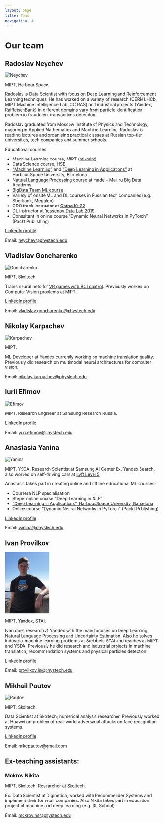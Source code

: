 ```yaml
---
layout: page
title: Team
navigation: 4
---
```


# Our team

## Radoslav Neychev

<img src="/img/neychev.png" alt="Neychev" height="200"/>

MIPT, Harbour.Space.

Radoslav is Data Scientist with focus on Deep Learning and Reinforcement Learning techniques. He has worked on a variety of research (CERN LHCb, MIPT Machine Intelligence Lab, CC RAS) and industrial projects (Yandex, RaiffeisenBank) in different domains vary from particle identification problem to fraudulent transactions detection.

Radoslav graduated from Moscow Institute of Physics and Technology, majoring in Applied Mathematics and Machine Learning. Radoslav is reading lectures and organising practical classes at Russian top-tier universities, tech companies and summer schools.

Educational courses:
 - Machine Learning course, MIPT ([ml-mipt](https://ml-mipt.github.io/))
 - Data Science course, HSE
 - [“Machine Learning”](https://in.harbour.space/data-science/machine-learning-radoslav-neychev-vladislav-goncharenko/) and [“Deep Learning in Applications”](https://in.harbour.space/data-science/deep-learning-in-applications-radoslav-neychev-anastasia-ianina/) at Harbour.Space University, Barcelona
 - [Natural Language Processing course](https://github.com/neychev/made_nlp_course) at made – Mail.ru Big Data Academy
 - [BigData Team ML course](https://bigdatateam.org/ml_course)
 - Variety of onsite ML and DL courses in Russian tech companies (e.g. Sberbank, Megafon)
 - CDO track instructor at [Ostrov10-22](https://ostrov.2035.university/)
 - DL instructor at [Yessenov Data Lab 2019](https://yessenovfoundation.org/en/o-fonde/programmyi/resursyi/razvitie-it-kompetentsiy/yessenov-data-lab-2019/)
 - Consultant in online course “Dynamic Neural Networks in PyTorch” (Packt Publishing)


[LinkedIn profile](https://www.linkedin.com/in/radoslav-neychev/)

Email: neychev@phystech.edu

## Vladislav Goncharenko

<img src="/img/goncharenko.jpg" alt="Goncharenko" height="200"/>

MIPT, Skoltech.

Trains neural nets for [VR games with BCI control](https://impulse-neiry.com/). Previously worked on Computer Vision problems at MIPT.

[LinkedIn profile](https://www.linkedin.com/in/vladislav-goncharenko/)

Email: vladislav.goncharenko@phystech.edu

## Nikolay Karpachev

<img src="/img/karpachev.jpg" alt="Karpachev" height="200"/>

MIPT.

ML Developer at Yandex currently working on machine translation quality. Previously did research on multimodal neural architectures for computer vision.

Email: nikolay.karpachev@phystech.edu

## Iurii Efimov

<img src="/img/efimov.png" alt="Efimov" height="200"/>

MIPT. Research Engineer at Samsung Research Russia.

[LinkedIn profile](https://www.linkedin.com/in/iurii-efimov-868a32132/)

Email: yuri.efimov@phystech.edu

## Anastasia Yanina

<img src="/img/yanina.png" alt="Yanina" height="200"/>

MIPT, YSDA. Research Scientist at Samsung AI Center
Ex. Yandex.Search, also worked on self-driving cars at [Lyft Level 5](https://level5.lyft.com/)

Anastasia takes part in creating online and offline educational ML courses:
 - Coursera NLP specialisation
 - Stepik online course “Deep Learning in NLP”
 - [“Deep Learning in Applications”, Harbour.Space University, Barcelona](https://in.harbour.space/data-science/deep-learning-in-applications-radoslav-neychev-anastasia-ianina/)
 - Online course “Dynamic Neural Networks in PyTorch” (Packt Publishing)

[LinkedIn profile](https://www.linkedin.com/in/anastasia-ianina/)

Email: yanina@phystech.edu 

## Ivan Provilkov

<img src="/img/provilkov.png" alt="Provilkov" height="200"/>

MIPT, Yandex, STAI.

Ivan does research at Yandex with the main focuses on Deep Learning, Natural Language Processing and Uncertainty Estimation. Also he solves industrial machine learning problems at Steinbeis STAI and teaches at MIPT and YSDA. Previously he did research and industrial projects in machine translation, recommendation systems and physical particles detection.

[LinkedIn profile](https://www.linkedin.com/in/ivan-provilkov-7b6455175/)

Email: provilkov.is@phystech.edu

## Mikhail Pautov

<img src="/img/pautov.jpg" alt="Pautov" height="200"/>

MIPT, Skoltech.

Data Scientist at Skoltech; numerical analysis researcher. Previously worked  at Huawei on problem of real-world adversarial attacks on face recognition systems.

[LinkedIn profile](https://www.linkedin.com/in/mikhail-pautov-b2029317a/)

Email: mikepautov@gmail.com


## Ex-teaching assistants:

### Mokrov Nikita

MIPT, Skoltech. Researcher at Skoltech. 

Ex. Data Scientist at Diginetica, worked with Recommender Systems and implement their for retail companies. Also Nikita takes part in education project of machine and deep learning (e.g. DL School)

Email: mokrov.ns@phystech.edu
